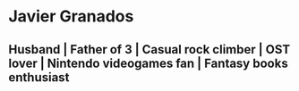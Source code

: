 # Javier Granados

##  Husband | Father of 3 | Casual rock climber | OST lover | Nintendo videogames fan | Fantasy books enthusiast

